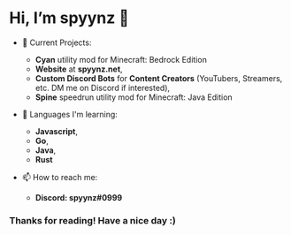 # Hi, I’m spyynz 👋
- 🔭 Current Projects:
  - **Cyan** utility mod for Minecraft: Bedrock Edition
  - **Website** at **spyynz.net**,
  - **Custom Discord Bots** for **Content Creators** (YouTubers, Streamers, etc. DM me on Discord if interested),
  - **Spine** speedrun utility mod for Minecraft: Java Edition
  
- 🌱 Languages I'm learning:
  - **Javascript**,
  - **Go**,
  - **Java**,
  - **Rust**
  
- 📫 How to reach me:
  - **Discord: spyynz#0999**
  
### Thanks for reading! Have a nice day :)
